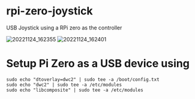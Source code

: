 # rpi-zero-joystick
USB Joystick using a RPi zero as the controller

![20221124_162355](https://user-images.githubusercontent.com/9079958/203823412-d64952d0-b818-4908-8cc7-6daa2401da2f.jpg)
![20221124_162401](https://user-images.githubusercontent.com/9079958/203823588-61804350-8956-43ec-8aa7-945b60696ae7.jpg)

# Setup Pi Zero as a USB device using
```
sudo echo "dtoverlay=dwc2" | sudo tee -a /boot/config.txt
sudo echo "dwc2" | sudo tee -a /etc/modules
sudo echo "libcomposite" | sudo tee -a /etc/modules
```

